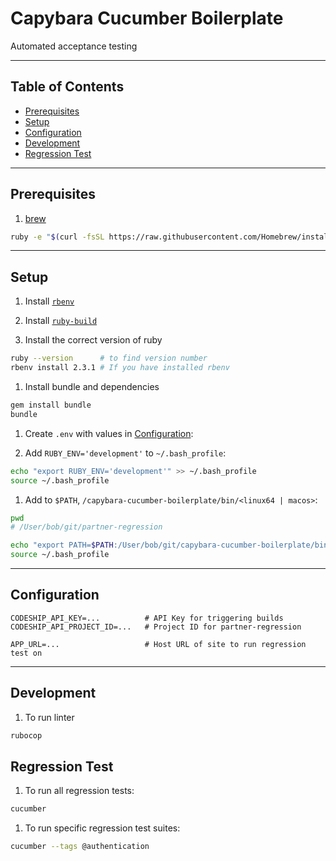 # Capybara Cucumber Boilerplate

Automated acceptance testing

---

## Table of Contents

- [Prerequisites](#prerequisites)
- [Setup](#setup)
- [Configuration](#configuration)
- [Development](#development)
- [Regression Test](#regression-test)

---

## Prerequisites

1. [brew](http://brew.sh)

  ```sh
  ruby -e "$(curl -fsSL https://raw.githubusercontent.com/Homebrew/install/master/install)"
  ```

---

## Setup

1. Install [`rbenv`](https://github.com/sstephenson/rbenv#installation)

1. Install [`ruby-build`](https://github.com/sstephenson/ruby-build#installation)

1. Install the correct version of ruby

  ```sh
  ruby --version      # to find version number
  rbenv install 2.3.1 # If you have installed rbenv
  ```

1. Install bundle and dependencies

  ```sh
  gem install bundle
  bundle
  ```

1. Create `.env` with values in [Configuration](#configuration):

1. Add `RUBY_ENV='development'` to `~/.bash_profile`:

  ```sh
  echo "export RUBY_ENV='development'" >> ~/.bash_profile
  source ~/.bash_profile
  ```

1. Add to `$PATH`, `/capybara-cucumber-boilerplate/bin/<linux64 | macos>`:

  ```sh
  pwd
  # /User/bob/git/partner-regression

  echo "export PATH=$PATH:/User/bob/git/capybara-cucumber-boilerplate/bin/macos" >> ~/.bash_profile
  source ~/.bash_profile
  ```

---

## Configuration

  ```
  CODESHIP_API_KEY=...          # API Key for triggering builds
  CODESHIP_API_PROJECT_ID=...   # Project ID for partner-regression

  APP_URL=...                   # Host URL of site to run regression test on
  ```

---

## Development

1. To run linter

  ```sh
  rubocop
  ```

## Regression Test

1. To run all regression tests:

  ```sh
  cucumber
  ```

1. To run specific regression test suites:

  ```sh
  cucumber --tags @authentication
  ```

